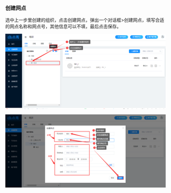 ### 创建网点
选中上一步里创建的组织，点击创建网点，弹出一个对话框>创建网点，填写合适的网点名称和网点号，其他信息可以不填，最后点击保存。

![avatar](../images/terminal/2-2.png)

![avatar](../images/terminal/3-1.png)
